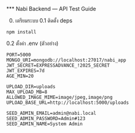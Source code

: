 *** Nabi Backend — API Test Guide

0) เตรียมระบบ
0.1 ติดตั้ง deps

```
npm install
```

0.2 ตั้งค่า .env (ตัวอย่าง)
```
PORT=5000
MONGO_URI=mongodb://localhost:27017/nabi_app
JWT_SECRET=EXPRESSADVANCE_!2025_SECRET
JWT_EXPIRES=7d
AGE_MIN=20

UPLOAD_DIR=uploads
MAX_UPLOAD_MB=8
ALLOWED_IMAGE_MIME=image/jpeg,image/png
UPLOAD_BASE_URL=http://localhost:5000/uploads

SEED_ADMIN_EMAIL=admin@nabi.local
SEED_ADMIN_PASSWORD=Admin#123
SEED_ADMIN_NAME=System Admin

```

